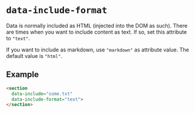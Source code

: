 # `data-include-format`

Data is normally included as HTML (injected into the DOM as such). There are times when you want to include content as text. If so, set this attribute to `"text"`.

If you want to include as markdown, use `"markdown"` as attribute value. The default value is `"html"`.

## Example

```html
<section
  data-include="some.txt"
  data-include-format="text">
</section>
```
